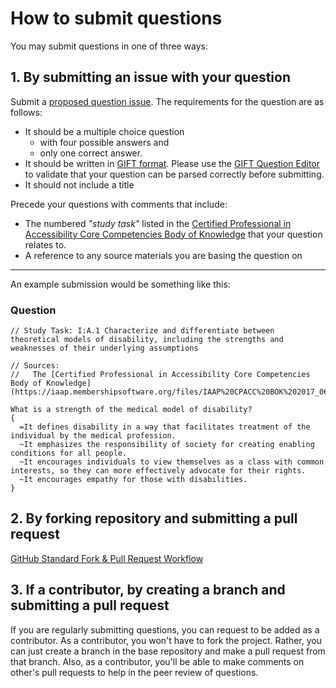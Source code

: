 # How to submit questions
You may submit questions in one of three ways:
## 1. By submitting an issue with your question

Submit a [proposed question issue](https://github.com/robfentress/cpacc-practice/issues/new?assignees=&labels=proposed+question&template=proposed-question.md&title=%5BQUESTION%5D). The requirements for the question are as follows:

* It should be a multiple choice question 
  * with four possible answers and 
  * only one correct answer.  
* It should be written in [GIFT format](https://docs.moodle.org/37/en/GIFT_format#Multiple_choice).  Please use the [GIFT Question Editor](https://fuhrmanator.github.io/GIFT-grammar-PEG.js/docs/editor/editor.html) to validate that your question can be parsed correctly before submitting.
* It should not include a title

Precede your questions with comments that include:
* The numbered _"study task"_ listed in the [Certified Professional in Accessibility Core Competencies Body of Knowledge](https://iaap.membershipsoftware.org/files/IAAP%20CPACC%20BOK%202017_062317.docx) that your question relates to.  
* A reference to any source materials you are basing the question on

***

An example submission would be something like this:

### Question
```
// Study Task: I:A.1 Characterize and differentiate between theoretical models of disability, including the strengths and weaknesses of their underlying assumptions

// Sources: 
//   The [Certified Professional in Accessibility Core Competencies Body of Knowledge](https://iaap.membershipsoftware.org/files/IAAP%20CPACC%20BOK%202017_062317.docx)

What is a strength of the medical model of disability?
{
  =It defines disability in a way that facilitates treatment of the individual by the medical profession.
  ~It emphasizes the responsibility of society for creating enabling conditions for all people.
  ~It encourages individuals to view themselves as a class with common interests, so they can more effectively advocate for their rights.
  ~It encourages empathy for those with disabilities.
}
```
## 2. By forking repository and submitting a pull request

[GitHub Standard Fork & Pull Request Workflow](https://gist.github.com/Chaser324/ce0505fbed06b947d962)

## 3. If a contributor, by creating a branch and submitting a pull request

If you are regularly submitting questions, you can request to be added as a contributor.  As a contributor, you won't have to fork the project.  Rather, you can just create a branch in the base repository and make a pull request from that branch.  Also, as a contributor, you'll be able to make comments on other's pull requests to help in the peer review of questions.
